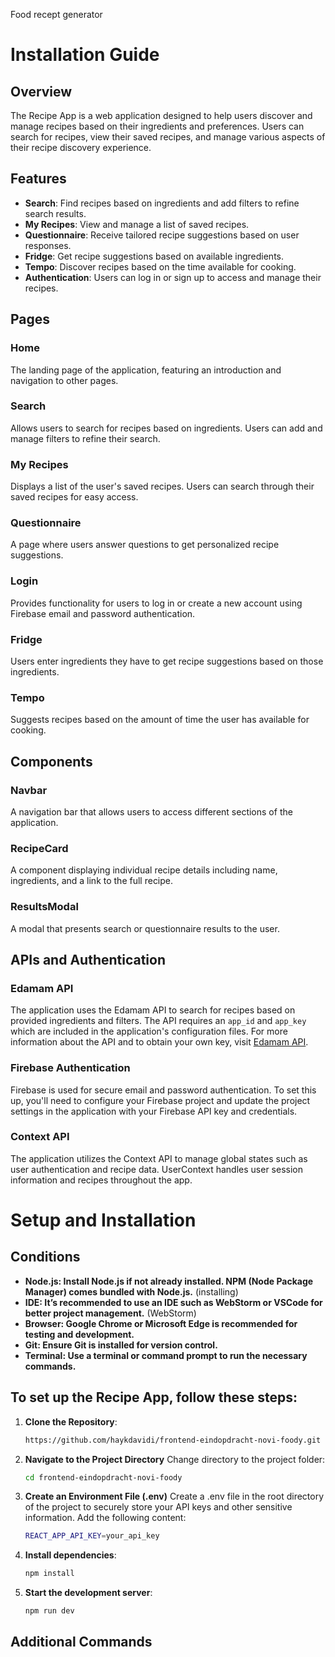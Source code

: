 Food recept generator

# Installation Guide

## Overview

The Recipe App is a web application designed to help users discover and manage recipes based on their ingredients and preferences. Users can search for recipes, view their saved recipes, and manage various aspects of their recipe discovery experience. 

## Features

- **Search**: Find recipes based on ingredients and add filters to refine search results.
- **My Recipes**: View and manage a list of saved recipes.
- **Questionnaire**: Receive tailored recipe suggestions based on user responses.
- **Fridge**: Get recipe suggestions based on available ingredients.
- **Tempo**: Discover recipes based on the time available for cooking.
- **Authentication**: Users can log in or sign up to access and manage their recipes.

## Pages

### Home

The landing page of the application, featuring an introduction and navigation to other pages.

### Search

Allows users to search for recipes based on ingredients. Users can add and manage filters to refine their search.

### My Recipes

Displays a list of the user's saved recipes. Users can search through their saved recipes for easy access.

### Questionnaire

A page where users answer questions to get personalized recipe suggestions.

### Login

Provides functionality for users to log in or create a new account using Firebase email and password authentication.

### Fridge

Users enter ingredients they have to get recipe suggestions based on those ingredients.

### Tempo

Suggests recipes based on the amount of time the user has available for cooking.

## Components

### Navbar

A navigation bar that allows users to access different sections of the application.

### RecipeCard

A component displaying individual recipe details including name, ingredients, and a link to the full recipe.

### ResultsModal

A modal that presents search or questionnaire results to the user.

## APIs and Authentication

### Edamam API

The application uses the Edamam API to search for recipes based on provided ingredients and filters. The API requires an `app_id` and `app_key` which are included in the application's configuration files. For more information about the API and to obtain your own key, visit [Edamam API](https://developer.edamam.com/).

### Firebase Authentication

Firebase is used for secure email and password authentication. To set this up, you'll need to configure your Firebase project and update the project settings in the application with your Firebase API key and credentials.

### Context API

The application utilizes the Context API to manage global states such as user authentication and recipe data. UserContext handles user session information and recipes throughout the app. 

# Setup and Installation

## Conditions

- **Node.js: Install Node.js if not already installed. NPM (Node Package Manager) comes bundled with Node.js.** (installing)
- **IDE: It’s recommended to use an IDE such as WebStorm or VSCode for better project management.** (WebStorm)
- **Browser: Google Chrome or Microsoft Edge is recommended for testing and development.**
- **Git: Ensure Git is installed for version control.**
- **Terminal: Use a terminal or command prompt to run the necessary commands.**

## To set up the Recipe App, follow these steps:

1. **Clone the Repository**:
    ```sh
   https://github.com/haykdavidi/frontend-eindopdracht-novi-foody.git
     ```
2. **Navigate to the Project Directory**
   Change directory to the project folder:
    ```sh
   cd frontend-eindopdracht-novi-foody
     ```
3. **Create an Environment File (.env)**
   Create a .env file in the root directory of the project to securely store your API keys and other sensitive information. Add the following content:
    ```sh
   REACT_APP_API_KEY=your_api_key
     ```

4. **Install dependencies**:
    ```sh
    npm install
    ```

5. **Start the development server**:
    ```sh
    npm run dev
    ```
## Additional Commands
